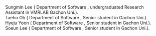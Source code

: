 Sungmin Lee ( Department of Software , undergraduated Research Assistant in VMRLAB Gachon Uni.).     
Taeho Oh ( Department of Software , Senior student in Gachon Uni.).   
Hyeju Yoon ( Department of Software , Senior student in Gachon Uni.).    
Soeun Lee ( Department of Software , Senior student in Gachon Uni.).     
     
